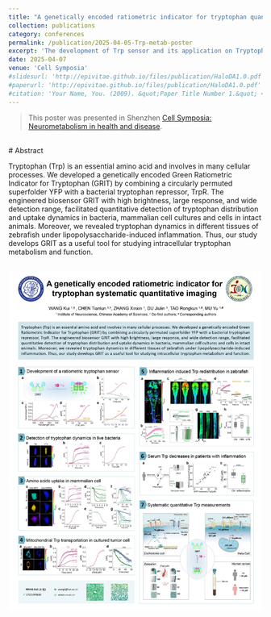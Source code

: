 ```yaml
---
title: "A genetically encoded ratiometric indicator for tryptophan quantitative imaging across model organisms"
collection: publications
category: conferences
permalink: /publication/2025-04-05-Trp-metab-poster
excerpt: 'The development of Trp sensor and its application on Tryptophan quantitative imaging.'
date: 2025-04-07
venue: 'Cell Symposia'
#slidesurl: 'http://epivitae.github.io/files/publication/HaloDA1.0.pdf'
#paperurl: 'http://epivitae.github.io/files/publication/HaloDA1.0.pdf'
#citation: 'Your Name, You. (2009). &quot;Paper Title Number 1.&quot; <i>Journal 1</i>. 1(1).'
---
```


 > This poster was presented in Shenzhen [Cell Symposia: Neurometabolism in health and disease](https://cell-symposia.com/neurometabolism-2025/conference-program.html). 


<br>
# Abstract

Tryptophan (Trp) is an essential amino acid and involves in many cellular processes. We developed a genetically encoded Green Ratiometric Indicator for Tryptophan (GRIT) by combining a circularly permuted superfolder YFP with a bacterial tryptophan repressor, TrpR. The engineered biosensor GRIT with high brightness, large response, and wide detection range, facilitated quantitative detection of tryptophan distribution and uptake dynamics in bacteria, mammalian cell cultures and cells in intact animals. Moreover, we revealed tryptophan dynamics in different tissues of zebrafish under lipopolysaccharide-induced inflammation. Thus, our study develops GRIT as a useful tool for studying intracellular tryptophan metabolism and function.

<br>



<div align="center">
    <img src="/images/papers/Trp poster.jpg">
</div>
